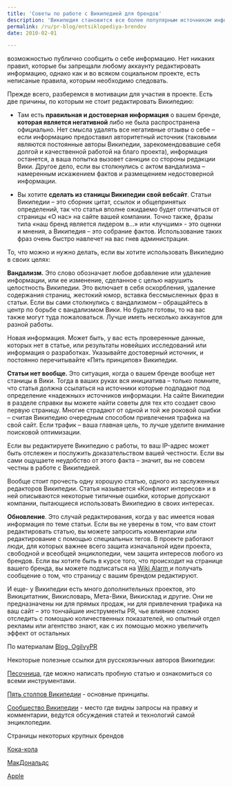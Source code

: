 ```yaml
---
title: 'Советы по работе с Википедией для брендов'
description: 'Википедия становится все более популярным источником информации, хотя ее авторитет как достоверного источника информации довольно шаток. Естественно, что крупные бренды не могли не заинтересоваться очередной возможностью публично сообщить о себе информацию.'
permalink: /ru/pr-blog/entsiklopediya-brendov
date: 2010-02-01

---
```


возможностью публично сообщить о себе информацию. Нет никаких правил, которые бы запрещали любому аккаунту редактировать информацию, однако как и во всяком социальном проекте, есть неписаные правила, которым необходимо следовать.

Прежде всего, разберемся в мотивации для участия в проекте. Есть две причины, по которым не стоит редактировать Википедию:

 - Там есть <strong>правильная и достоверная информация</strong> о вашем бренде, <strong>которая является негативной</strong> либо не была распространена официально. Нет смысла удалять все негативные отзывы о себе – если информацию предоставил авторитетный источник (таковыми являются постоянные авторы Википедии, зарекомендовавшие себя долгой и качественной работой на благо проекта), информация останется, а ваша попытка вызовет санкции со стороны редакции Вики. Другое дело, если вы столкнулись с актом вандализма – намеренным искажением фактов и размещением недостоверной информации.

- Вы хотите <strong>сделать из станицы Википедии свой вебсайт</strong>. Статьи Википедии – это сборник цитат, ссылок  и общепринятых определений, так что статья вполне ожидаемо будет отличаться от страницы «О нас» на сайте вашей компании. Точно также, фразы типа «наш бренд является лидером в…» или «лучшим» - это оценки и мнения, а Википедия – это собрание фактов. Использование таких фраз очень быстро навлечет на вас гнев администрации.

То, что можно и нужно делать, если вы хотите использовать Википедию в своих целях:

<strong>Вандализм.</strong> Это слово обозначает любое добавление или удаление информации, или ее изменение, сделанное с целью нарушить целостность Википедии. Это включает в себя оскорбления, удаление содержания страниц, жестокий юмор, вставка бессмысленных фраз в статьи. Если вы сами столкнулись с вандализмом – обращайтесь в центр по борьбе с вандализмом Вики. Но будьте готовы, то на вас также могут туда пожаловаться. Лучше иметь несколько аккаунтов для разной работы.

Новая информация. Может быть, у вас есть проверенные данные, которых нет в статье, или результаты новейших исследований или информация о разработках. Указывайте достоверный источник, и постоянно перечитывайте «Пять принципов» Википедии.

<strong>Статьи нет вообще.</strong>  Это ситуация, когда о вашем бренде вообще нет станицы в Вики.  Тогда в ваших руках вся инициатива – только помните, что статья должна ссылаться на источники которые подпадают под определение «надежных» источников информации. На сайте Википедии в разделе справки вы можете найти советы для тех кто создает свою первую страницу. Многие страдают от одной и той же роковой ошибки – считая Википедию очередным способом привлечения трафика на свой сайт. Если трафик – ваша главная цель, то лучше уделите внимание поисковой оптимизации.

Если вы редактируете Википедию  с работы, то ваш IP-адрес может быть отслежен и послужить доказательством вашей честности. Если вы сами ощущаете неудобство от этого факта – значит, вы не совсем честны в работе с Википедией.

Вообще стоит прочесть одну хорошую статью, одного из заслуженных редакторов Википедии. Статья называется «Конфликт интересов» и в ней описываются некоторые типичные ошибки, которые допускают компании, пытающиеся использовать Википедию в своих интересах.

<strong>Обновление</strong>. Это случай редактирования, когда  у вас имеется новая информация по теме статьи. Если вы не уверены в том, что вам стоит редактировать статью, вы можете запросить комментарии или редактирование с помощью специальных тегов.  В проекте работают люди, для которых важнее всего защита изначальной идеи проекта, свободной и всеобщей энциклопедии, чем защита интересов любого из брендов. Если вы хотите быть в курсе того, что происходит на странице вашего бренда, вы можете подписаться на <a href="http://wikialarm.com/">Wiki Alarm </a> и получать сообщение о том, что страницу с вашим брендом редактируют.

И еще- у Википедии есть много дополнительных проектов, это Викицитатник, Викисловарь, Мета-Вики, Викисклад и другие. Они не предназначены ни для прямых продаж, ни для привлечения трафика на ваш сайт – это тончайшие инструменты PR, чье влияние сложно отследить с помощью количественных показателей, но опытный отдел рекламы или агентство знают, как с их помощью можно увеличить эффект от остальных

По материалам <a href="http://blog.ogilvypr.com/2010/01/wikipedia-101-for-brands/">Blog. OgilvyPR</a>

Некоторые полезные ссылки для русскоязычных авторов Википедии:

<a href="http://ru.wikipedia.org/wiki/%D0%92%D0%B8%D0%BA%D0%B8%D0%BF%D0%B5%D0%B4%D0%B8%D1%8F:%D0%9F%D0%B5%D1%81%D0%BE%D1%87%D0%BD%D0%B8%D1%86%D0%B0">Песочница</a>, где можно написать пробную статью и ознакомиться со всеми инструментами.

<a href="http://ru.wikipedia.org/wiki/%D0%92%D0%B8%D0%BA%D0%B8%D0%BF%D0%B5%D0%B4%D0%B8%D1%8F:%20%D0%9F%D1%8F%D1%82%D1%8C_%D1%81%D1%82%D0%BE%D0%BB%D0%BF%D0%BE%D0%B2">Пять столпов Википедии</a> - основные принципы.

<a href="http://ru.wikipedia.org/wiki/%D0%92%D0%B8%D0%BA%D0%B8%D0%BF%D0%B5%D0%B4%D0%B8%D1%8F:%D0%9F%D0%BE%D1%80%D1%82%D0%B0%D0%BB_%D1%81%D0%BE%D0%BE%D0%B1%D1%89%D0%B5%D1%81%D1%82%D0%B2%D0%B0">Сообщество Википедии</a> - место где видны запросы на правку и комментарии, ведутся обсуждения статей и технологий самой энциклопедии.

Страницы некоторых крупных брендов

<a href="http://ru.wikipedia.org/wiki/%D0%9A%D0%BE%D0%BA%D0%B0-%D0%BA%D0%BE%D0%BB%D0%B0">Кока-кола</a>

<a href="http://ru.wikipedia.org/wiki/%D0%9C%D0%B0%D0%BA%D0%94%D0%BE%D0%BD%D0%B0%D0%BB%D1%8C%D0%B4%D1%81">МакДональдс</a>

<a href="https://ru.wikipedia.org/wiki/Apple"> Apple </a>

